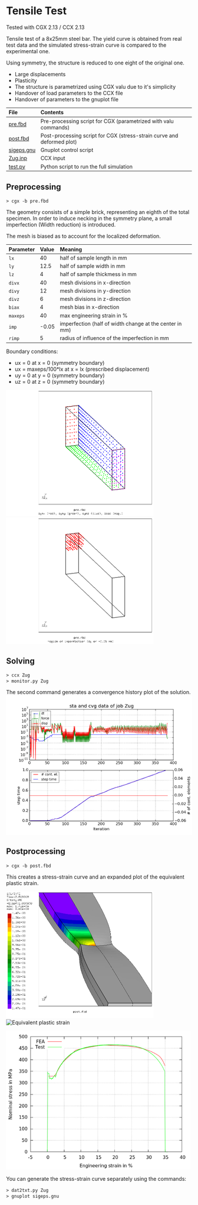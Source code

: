 # Tensile Test
Tested with CGX 2.13 / CCX 2.13

Tensile test of a 8x25mm steel bar. The yield curve is obtained from real test data and the simulated stress-strain curve is compared to the experimental one.

Using symmetry, the structure is reduced to one eight of the original one.


+ Large displacements
+ Plasticity
+ The structure is parametrized using CGX valu due to it's simplicity
+ Handover of load parameters to the CCX file
+ Handover of parameters to the gnuplot file


File                     | Contents    
:-------------           | :-------------
[pre.fbd](pre.fbd)       | Pre-processing script for CGX (parametrized with valu commands)      
[post.fbd](post.fbd)     | Post-processing script for CGX (stress-strain curve and deformed plot)
[sigeps.gnu](sigeps.gnu) | Gnuplot control script
[Zug.inp](Zug.inp)       | CCX input
[test.py](test.py)       | Python script to run the full simulation


## Preprocessing

```
> cgx -b pre.fbd
```

The geometry consists of a simple brick, representing an eighth of the total specimen. In order to induce necking in the symmetry plane, a small imperfection (Width reduction) is introduced.

The mesh is biased as to account for the localized deformation.

| Parameter | Value | Meaning |
| :---------|  :--- | :------------- |
| `lx`      | 40    | half of sample length in mm |
| `ly`      | 12.5  | half of sample width in mm |
| `lz`      | 4     | half of sample thickmess in mm |
| `divx`    | 40    | mesh divisions in x-direction |
| `divy`    | 12    | mesh divisions in y-direction |
| `divz`    | 6     | mesh divisions in z-direction |
| `biax`    | 4     | mesh bias in x-direction |
| `maxeps`  | 40    | max engineering strain in % |
| `imp`     | -0.05 | imperfection (half of width change at the center in mm)|
| `rimp`    | 5     | radius of influence of the imperfection in mm|

Boundary conditions:
* ux = 0 at x = 0 (symmetry boundary)
* ux = maxeps/100*lx at x = lx (prescribed displacement)
* uy = 0 at y = 0 (symmetry boundary)
* uz = 0 at z = 0 (symmetry boundary)

<img src="zug-geo.png" width="400"><img src="zug-imp.png" width="400">


## Solving

```
> ccx Zug
> monitor.py Zug
```
The second command generates a convergence history plot of the solution.
<img src="Zug.png" title="Convergence history">

## Postprocessing

```
> cgx -b post.fbd
```
This creates a stress-strain curve and an expanded plot of the equivalent plastic strain.

<img src="pe.png" width="400" title="Equivalent plastic strain"><img src="pe-int.png" width="400" title="Equivalent plastic strain">

<img src="sigeps.png" width="500" title="Stress-strain curve">

You can generate the stress-strain curve separately using the commands:

```
> dat2txt.py Zug
> gnuplot sigeps.gnu
```
